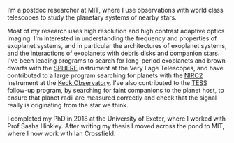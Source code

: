 I’m a postdoc researcher at MIT, where I use observations with world class telescopes to study the planetary systems of nearby stars.

Most of my research uses high resolution and high contrast adaptive optics imaging. I'm interested in understanding the frequency and properties of exoplanet systems, and in particular the architectures of exoplanet systems, and the interactions of exoplanets with debris disks and companion stars. I've been leading programs to search for long-period exoplanets and brown dwarfs with the [SPHERE](https://www.eso.org/sci/facilities/paranal/instruments/sphere.html) instrument at the Very Lage Telescopes, and have contributed to a large program searching for planets with the [NIRC2](https://www2.keck.hawaii.edu/inst/nirc2/) instrument at the [Keck Observatory](http://www.keckobservatory.org/). I've also contributed to the [TESS](https://tess.mit.edu/) follow-up program, by searching for faint companions to the planet host, to ensure that planet radii are measured correctly and check that the signal really is originating from the star we think.

I completed my PhD in 2018 at the University of Exeter, where I worked with Prof Sasha Hinkley. After writing my thesis I moved across the pond to MIT, where I now work with Ian Crossfield.

